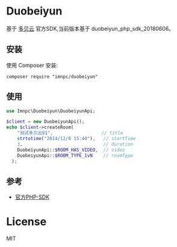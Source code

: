 Duobeiyun
======

基于 [多贝云](http://docs.duobeiyun.com/download/) 官方SDK,当前版本基于 duobeiyun_php_sdk_20180606。


## 安装

使用 Composer 安装:

```
composer require "imnpc/duobeiyun"
```

## 使用

```php
use Imnpc\Duobeiyun\DuobeiyunApi;

$client = new DuobeiyunApi();
echo $client->createRoom(
    "测试多贝云01",                  // title
    strtotime("2014/12/8 15:40"),   // startTime
    3,                              // duration
    DuobeiyunApi::$ROOM_HAS_VIDEO,  // video
    DuobeiyunApi::$ROOM_TYPE_1vN    // roomType
  );
```

## 参考

- [官方PHP-SDK](http://docs.duobeiyun.com/php)

# License

MIT
